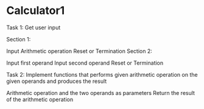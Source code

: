 # Calculator1
Task 1: Get user input 

Section 1: 

Input Arithmetic operation
Reset or Termination
Section 2: 

Input first operand
Input second operand
Reset or Termination

Task 2: Implement functions that performs given arithmetic operation on the given operands and produces the result

Arithmetic operation and the two operands as parameters
Return the result of the arithmetic operation
